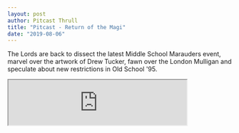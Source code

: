 ```yaml
---
layout: post
author: Pitcast Thrull
title: "Pitcast - Return of the Magi"
date: "2019-08-06"
---
```


The Lords are back to dissect the latest Middle School Marauders event, marvel over the artwork of Drew Tucker, fawn over the London Mulligan and speculate about new restrictions in Old School '95.

<iframe src="https://anchor.fm/pitcast/embed/episodes/Pitcast--Return-of-the-Magi-e4r7e6/a-ak5a3e" height="102px" width="400px"></iframe>
